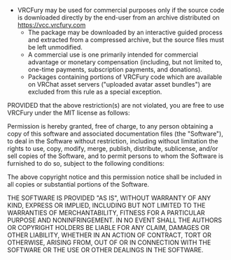 * VRCFury may be used for commercial purposes only if the source code is downloaded directly by the end-user from an archive distributed on https://vcc.vrcfury.com
  * The package may be downloaded by an interactive guided process and extracted from a compressed archive, but the source files must be left unmodified.
  * A commercial use is one primarily intended for commercial advantage or monetary compensation (including, but not limited to, one-time payments, subscription payments, and donations).
  * Packages containing portions of VRCFury code which are available on VRChat asset servers ("uploaded avatar asset bundles") are excluded from this rule as a special exception.

PROVIDED that the above restriction(s) are not violated, you are free to use VRCFury under the MIT license as follows:

Permission is hereby granted, free of charge, to any person obtaining a copy of this software and associated documentation files (the "Software"), to deal in the Software without restriction, including without limitation the rights to use, copy, modify, merge, publish, distribute, sublicense, and/or sell copies of the Software, and to permit persons to whom the Software is furnished to do so, subject to the following conditions:

The above copyright notice and this permission notice shall be included in all copies or substantial portions of the Software.

THE SOFTWARE IS PROVIDED "AS IS", WITHOUT WARRANTY OF ANY KIND, EXPRESS OR IMPLIED, INCLUDING BUT NOT LIMITED TO THE WARRANTIES OF MERCHANTABILITY, FITNESS FOR A PARTICULAR PURPOSE AND NONINFRINGEMENT. IN NO EVENT SHALL THE AUTHORS OR COPYRIGHT HOLDERS BE LIABLE FOR ANY CLAIM, DAMAGES OR OTHER LIABILITY, WHETHER IN AN ACTION OF CONTRACT, TORT OR OTHERWISE, ARISING FROM, OUT OF OR IN CONNECTION WITH THE SOFTWARE OR THE USE OR OTHER DEALINGS IN THE SOFTWARE.
